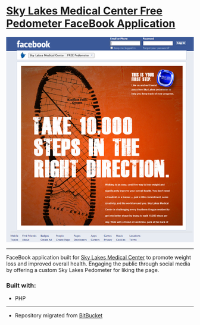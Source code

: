 # [Sky Lakes Medical Center  Free Pedometer  FaceBook Application  ](https://www.facebook.com/SkyLakesMedicalCenter/app_334623499961618)  


![Pedometer FaceBook screenshot](skylakes-pedometer-fb.png) 


---  

FaceBook application built for [Sky Lakes Medical Center](http://www.skylakes.org) to promote weight loss and improved overall health. Engaging the public through social media by offering a custom Sky Lakes Pedometer for liking the page. 

### Built with:  
  
  * PHP  

---  

  * Repository migrated from [BitBucket](https://bitbucket.org/)  

